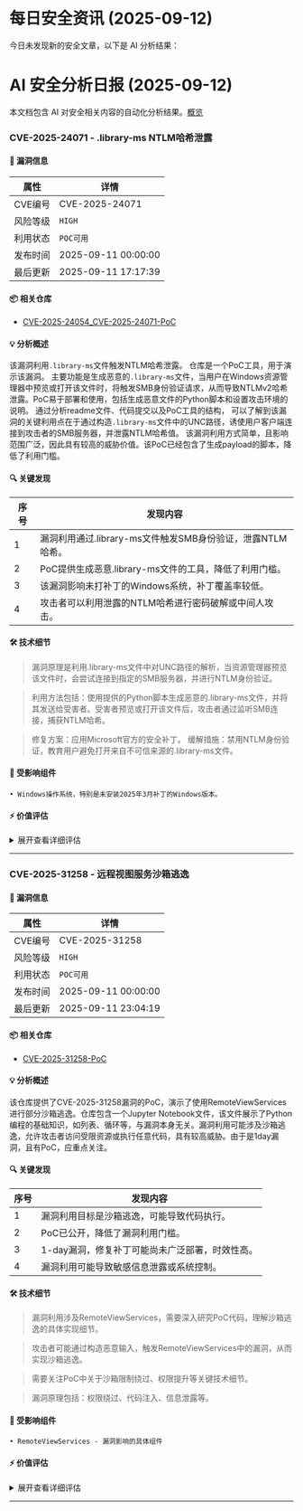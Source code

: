 # 每日安全资讯 (2025-09-12)

今日未发现新的安全文章，以下是 AI 分析结果：

# AI 安全分析日报 (2025-09-12)

本文档包含 AI 对安全相关内容的自动化分析结果。[概览](https://blog.897010.xyz/c/today)


### CVE-2025-24071 - .library-ms NTLM哈希泄露

#### 📌 漏洞信息

| 属性 | 详情 |
|------|------|
| CVE编号 | CVE-2025-24071 |
| 风险等级 | `HIGH` |
| 利用状态 | `POC可用` |
| 发布时间 | 2025-09-11 00:00:00 |
| 最后更新 | 2025-09-11 17:17:39 |

#### 📦 相关仓库

- [CVE-2025-24054_CVE-2025-24071-PoC](https://github.com/yum1ra/CVE-2025-24054_CVE-2025-24071-PoC)

#### 💡 分析概述

该漏洞利用`.library-ms`文件触发NTLM哈希泄露。 仓库是一个PoC工具，用于演示该漏洞。 主要功能是生成恶意的`.library-ms`文件，当用户在Windows资源管理器中预览或打开该文件时，将触发SMB身份验证请求，从而导致NTLMv2哈希泄露。PoC易于部署和使用，包括生成恶意文件的Python脚本和设置攻击环境的说明。 通过分析readme文件、代码提交以及PoC工具的结构， 可以了解到该漏洞的关键利用点在于通过构造`.library-ms`文件中的UNC路径，诱使用户客户端连接到攻击者的SMB服务器，并泄露NTLM哈希值。 该漏洞利用方式简单，且影响范围广泛，因此具有较高的威胁价值。该PoC已经包含了生成payload的脚本，降低了利用门槛。

#### 🔍 关键发现

| 序号 | 发现内容 |
|------|----------|
| 1 | 漏洞利用通过.library-ms文件触发SMB身份验证，泄露NTLM哈希。 |
| 2 | PoC提供生成恶意.library-ms文件的工具，降低了利用门槛。 |
| 3 | 该漏洞影响未打补丁的Windows系统，补丁覆盖率较低。 |
| 4 | 攻击者可以利用泄露的NTLM哈希进行密码破解或中间人攻击。 |

#### 🛠️ 技术细节

> 漏洞原理是利用.library-ms文件中对UNC路径的解析，当资源管理器预览该文件时，会尝试连接到指定的SMB服务器，并进行NTLM身份验证。

> 利用方法包括：使用提供的Python脚本生成恶意的.library-ms文件，并将其发送给受害者。受害者预览或打开该文件后，攻击者通过监听SMB连接，捕获NTLM哈希。

> 修复方案：应用Microsoft官方的安全补丁。 缓解措施：禁用NTLM身份验证，教育用户避免打开来自不可信来源的.library-ms文件。


#### 🎯 受影响组件

```
• Windows操作系统，特别是未安装2025年3月补丁的Windows版本。
```

#### ⚡ 价值评估

<details>
<summary>展开查看详细评估</summary>

该漏洞利用难度较低，PoC已提供，影响范围广，泄露NTLM哈希可被用于后续的密码破解或横向移动，对未打补丁的系统具有较高威胁。
</details>

---

### CVE-2025-31258 - 远程视图服务沙箱逃逸

#### 📌 漏洞信息

| 属性 | 详情 |
|------|------|
| CVE编号 | CVE-2025-31258 |
| 风险等级 | `HIGH` |
| 利用状态 | `POC可用` |
| 发布时间 | 2025-09-11 00:00:00 |
| 最后更新 | 2025-09-11 23:04:19 |

#### 📦 相关仓库

- [CVE-2025-31258-PoC](https://github.com/sureshkumarsat/CVE-2025-31258-PoC)

#### 💡 分析概述

该仓库提供了CVE-2025-31258漏洞的PoC，演示了使用RemoteViewServices进行部分沙箱逃逸。仓库包含一个Jupyter Notebook文件，该文件展示了Python编程的基础知识，如列表、循环等，与漏洞本身无关。漏洞利用可能涉及沙箱逃逸，允许攻击者访问受限资源或执行任意代码，具有较高威胁。由于是1day漏洞，且有PoC，应重点关注。

#### 🔍 关键发现

| 序号 | 发现内容 |
|------|----------|
| 1 | 漏洞利用目标是沙箱逃逸，可能导致代码执行。 |
| 2 | PoC已公开，降低了漏洞利用门槛。 |
| 3 | 1-day漏洞，修复补丁可能尚未广泛部署，时效性高。 |
| 4 | 漏洞利用可能导致敏感信息泄露或系统控制。 |

#### 🛠️ 技术细节

> 漏洞利用涉及RemoteViewServices，需要深入研究PoC代码，理解沙箱逃逸的具体实现细节。

> 攻击者可能通过构造恶意输入，触发RemoteViewServices中的漏洞，从而实现沙箱逃逸。

> 需要关注PoC中关于沙箱限制绕过、权限提升等关键技术细节。

> 漏洞原理包括：权限绕过、代码注入、信息泄露等。


#### 🎯 受影响组件

```
• RemoteViewServices - 漏洞影响的具体组件
```

#### ⚡ 价值评估

<details>
<summary>展开查看详细评估</summary>

该漏洞为1-day漏洞，且有PoC，利用难度较低，潜在危害较高，可能导致系统控制或敏感信息泄露，因此具有很高的实战威胁价值。
</details>

---
